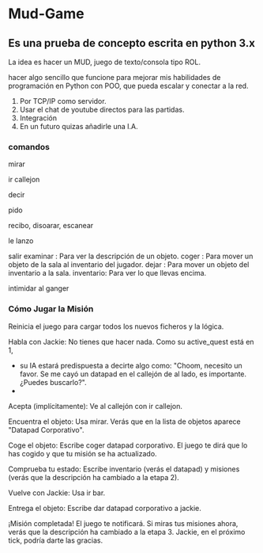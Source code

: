 # Mud-Game
## Es una prueba de concepto escrita en python 3.x

La idea es hacer un MUD, juego de texto/consola tipo ROL.

hacer algo sencillo que funcione para mejorar mis habilidades
de programación en Python con POO, que pueda escalar y conectar a la red.

1. Por TCP/IP como servidor.
2. Usar el chat de youtube directos para las partidas.
3. Integración
4. En un futuro quizas añadirle una I.A.

### comandos

mirar

ir callejon

decir

pido

recibo, disoarar, escanear

le lanzo 

salir 
examinar <objeto>: Para ver la descripción de un objeto.
coger <objeto>: Para mover un objeto de la sala al inventario del jugador.
dejar <objeto>: Para mover un objeto del inventario a la sala.
inventario: Para ver lo que llevas encima.

intimidar al ganger


### Cómo Jugar la Misión

Reinicia el juego para cargar todos los nuevos ficheros y la lógica.

Habla con Jackie: No tienes que hacer nada. Como su active_quest está en 1, 

- su IA estará predispuesta a decirte algo como: "Choom, necesito un favor. Se me cayó un datapad en el callejón de al lado, es importante. ¿Puedes buscarlo?".
- 
Acepta (implícitamente): Ve al callejón con ir callejon.

Encuentra el objeto: Usa mirar. Verás que en la lista de objetos aparece "Datapad Corporativo".

Coge el objeto: Escribe coger datapad corporativo. El juego te dirá que lo has cogido y que tu misión se ha actualizado.

Comprueba tu estado: Escribe inventario (verás el datapad) y misiones (verás que la descripción ha cambiado a la etapa 2).

Vuelve con Jackie: Usa ir bar.

Entrega el objeto: Escribe dar datapad corporativo a jackie.

¡Misión completada! El juego te notificará. Si miras tus misiones ahora, verás que la descripción ha cambiado a la etapa 3. Jackie, en el próximo tick, podría darte las gracias.

